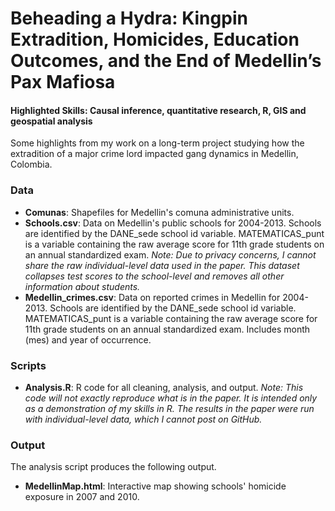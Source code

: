 # Beheading a Hydra: Kingpin Extradition, Homicides, Education Outcomes, and the End of Medellin’s Pax Mafiosa
#### Highlighted Skills: Causal inference, quantitative research, R, GIS and geospatial analysis

Some highlights from my work on a long-term project studying how the extradition of a major crime lord impacted gang dynamics in Medellin, Colombia. 


### Data

- **Comunas**: Shapefiles for Medellin's comuna administrative units.
- **Schools.csv**: Data on Medellin's public schools for 2004-2013. Schools are identified by the DANE_sede school id variable. MATEMATICAS_punt is a variable containing the raw average score for 11th grade students on an annual standardized exam. _Note: Due to privacy concerns, I cannot share the raw individual-level data used in the paper. This dataset collapses test scores to the school-level and removes all other information about students._ 
- **Medellin_crimes.csv**: Data on reported crimes in Medellin for 2004-2013. Schools are identified by the DANE_sede school id variable. MATEMATICAS_punt is a variable containing the raw average score for 11th grade students on an annual standardized exam. Includes month (mes) and year of occurrence.

### Scripts
- **Analysis.R**: R code for all cleaning, analysis, and output. _Note: This code will not exactly reproduce what is in the paper. It is intended only as a demonstration of my skills in R. The results in the paper were run with individual-level data, which I cannot post on GitHub._

### Output
The analysis script produces the following output.

- **MedellinMap.html**: Interactive map showing schools' homicide exposure in 2007 and 2010.
